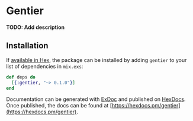 # Gentier

**TODO: Add description**

## Installation

If [available in Hex](https://hex.pm/docs/publish), the package can be installed
by adding `gentier` to your list of dependencies in `mix.exs`:

```elixir
def deps do
  [{:gentier, "~> 0.1.0"}]
end
```

Documentation can be generated with [ExDoc](https://github.com/elixir-lang/ex_doc)
and published on [HexDocs](https://hexdocs.pm). Once published, the docs can
be found at [https://hexdocs.pm/gentier](https://hexdocs.pm/gentier).

